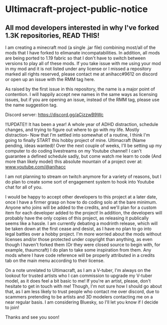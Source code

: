 # Ultimacraft-project-public-notice
All mod developers interested in why I've forked 1.3K repositories, READ THIS!
---
I am creating a minecraft mod (a single .jar file) combining most/all of the mods that I have forked to elimanate incompatabilities. In addition, all mods are being ported to 1.19 fabric so that I don't have to switch between versions to play all of these mods. If you take issue with me using your mod in my mod and it is not listed under any license or I missed a repository marked all rights reserved, please contact me at anihacc#9612 on discord or open up an issue with the RMM tag here.

As raised by the first issue in this repository, the name is a major point of contention. I will happily accept new names in the same ways as licensing issues, but if you are opening an issue, instead of the RMM tag, please use the name suggestion tag.

Discord server: https://discord.gg/aCjzzwB9Wc

!!UPDATE!! It has been a year! A whole year of ADHD distraction, schedule changes, and trying to figure out where to go with my life. Mostly distraction- Now that I'm settled into somewhat of a routine, I think I'm going to finally START this hobby project of mine. Ultimacraft (Name pending, ideas wanted)! Over the next couple of weeks, I'll be setting up my computer to do coding livestreams on my Youtube channel! I can't guarantee a defined schedule sadly, but come watch me learn to code (And more than likely model) this absolute mountain of a project over at: www.youtube.com/@anihacc

I am not planning to stream on twitch anymore for a variety of reasons, but I do plan to create some sort of engagement system to hook into Youtube chat for all of you.

I would be happy to accept other developers to this project at a later date, once I have a firmer grasp on how to do coding solo at the bare minimum. Anyone who joins will be added to the credits, and we'll plan for a custom item for each developer added to the project! In addition, the developers will probably have the only copies of this project, as releasing it publically seems like a hassle. I am currently debating a modrinth release, which will be taken down at the first cease and desist, as I have no plan to go into legal battles over a hobby project. I'm more worried about the mods without licenses and/or those protected under copyright than anything, as even though I haven't forked them (Or they were closed source to begin with, for example, thaumcraft) I do plan to take some inspiration from them. Any mods where I have code reference will be properly attributed in a credits tab on the main menu according to their license.

On a note unrelated to Ultimacraft, as I am a V-tuber, I'm always on the lookout for trusted artists who I can commission to upgrade my V-tuber model, as it does feel a bit basic to me! If you're an artist, please, don't hesitate to get in touch with me! Though, I'm not sure how I should go about that, as I am less likely to trust people who contact me over discord, due to scammers pretending to be artists and 3D modelers contacting me on a near regular basis. I am considering Bluesky, so I'll let you know if I decide to join!

Thanks and see you soon!
